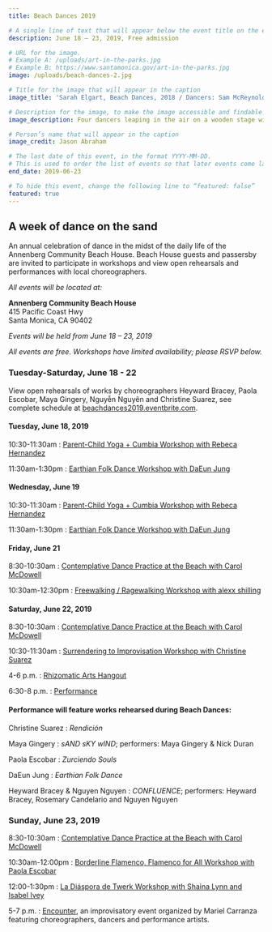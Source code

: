 ```yaml
---
title: Beach Dances 2019

# A single line of text that will appear below the event title on the events page
description: June 18 – 23, 2019, Free admission

# URL for the image.
# Example A: /uploads/art-in-the-parks.jpg
# Example B: https://www.santamonica.gov/art-in-the-parks.jpg
image: /uploads/beach-dances-2.jpg

# Title for the image that will appear in the caption
image_title: 'Sarah Elgart, Beach Dances, 2018 / Dancers: Sam McReynolds, Genna Moroni, Jonathan Stanley and Alexandria Diaz de Fato'

# Description for the image, to make the image accessible and findable on the web
image_description: Four dancers leaping in the air on a wooden stage with the ocean in the background, with a crowd of people around them

# Person’s name that will appear in the caption
image_credit: Jason Abraham

# The last date of this event, in the format YYYY-MM-DD.
# This is used to order the list of events so that later events come last.
end_date: 2019-06-23

# To hide this event, change the following line to “featured: false”
featured: true
---
```


## A week of dance <span class="avoid-break">on the sand</span>

An annual celebration of dance in the midst of the daily life of the Annenberg Community Beach House. Beach House guests and passersby are invited to participate in workshops and view open rehearsals and performances with local choreographers.

_All events will be located at:_

**Annenberg Community Beach House**  
415 Pacific Coast Hwy  
Santa Monica, CA 90402

_Events will be held from June 18 – 23, 2019_

_All events are free. Workshops have limited availability; <span class="avoid-break">please RSVP below.</span>_

### Tuesday-Saturday, <span class="avoid-break">June 18 - 22</span>

View open rehearsals of works by choreographers Heyward Bracey, Paola Escobar, Maya Gingery, Nguyễn Nguyên and Christine Suarez, see complete schedule at [beachdances2019.eventbrite.com](http://beachdances2019.eventbrite.com/&sa=D&ust=1557956160965000).

#### Tuesday, June 18, 2019

10:30-11:30am
: [Parent-Child Yoga + Cumbia Workshop with Rebeca Hernandez](https://www.eventbrite.com/e/beach-dances-parent-child-yoga-cumbia-workshop-with-rebeca-hernandez-tickets-61668727825&sa=D&ust=1557956160966000)

11:30am-1:30pm
: [Earthian Folk Dance Workshop with DaEun Jung](https://www.eventbrite.com/e/beach-dances-earthian-folk-dance-workshop-with-daeun-jung-tickets-61671448964&sa=D&ust=1557956160967000)

#### Wednesday, June 19

10:30-11:30am
: [Parent-Child Yoga + Cumbia Workshop with Rebeca Hernandez](https://www.eventbrite.com/e/beach-dances-parent-child-yoga-cumbia-workshop-with-rebeca-hernandez-tickets-61668727825&sa=D&ust=1557956160968000)

11:30am-1:30pm
: [Earthian Folk Dance Workshop with DaEun Jung](https://www.eventbrite.com/e/beach-dances-earthian-folk-dance-workshop-with-daeun-jung-tickets-61671448964&sa=D&ust=1557956160969000)

#### Friday, June 21

8:30-10:30am
: [Contemplative Dance Practice at the Beach with Carol McDowell](https://www.eventbrite.com/e/beach-dances-contemplative-dance-practice-with-carol-mcdowell-tickets-61672192187&sa=D&ust=1557956160971000)

10:30am-12:30pm
: [Freewalking / Ragewalking Workshop with alexx shilling](https://www.eventbrite.com/e/beach-dances-freewalking-ragewalking-with-alexx-shilling-tickets-61672437922&sa=D&ust=1557956160972000)

#### Saturday, June 22, 2019

8:30-10:30am
: [Contemplative Dance Practice at the Beach with Carol McDowell](https://www.eventbrite.com/e/beach-dances-contemplative-dance-practice-with-carol-mcdowell-tickets-61672192187&sa=D&ust=1557956160973000)

10:30-11:30am
: [Surrendering to Improvisation Workshop with Christine Suarez](https://www.eventbrite.com/e/beach-dances-surrendering-to-improvisation-with-christine-suarez-tickets-61672789975&sa=D&ust=1557956160974000)

4-6 p.m.
: [Rhizomatic Arts Hangout](https://www.rhizomaticarts.com/network-events/s19-hangout&sa=D&ust=1557956160975000)

6:30-8 p.m.
: [Performance](https://www.eventbrite.com/e/beach-dances-shared-practice-performances-tickets-61673014647&sa=D&ust=1557956160975000)

#### Performance will feature works rehearsed during Beach Dances:

Christine Suarez
: <em>Rendición</em>

Maya Gingery
: <em>sAND sKY wIND</em>; performers: Maya Gingery & Nick Duran

Paola Escobar
: <em>Zurciendo Souls</em>

DaEun Jung
: <em>Earthian Folk Dance</em>

Heyward Bracey & Nguyen Nguyen
: <em>CONFLUENCE</em>; performers: Heyward Bracey, Rosemary Candelario and Nguyen Nguyen

### Sunday, June 23, 2019

8:30-10:30am
: [Contemplative Dance Practice at the Beach with Carol McDowell](https://www.eventbrite.com/e/beach-dances-contemplative-dance-practice-with-carol-mcdowell-tickets-61672192187&sa=D&ust=1557956160977000)

10:30am-12:00pm
: [Borderline Flamenco, Flamenco for All Workshop with Paola Escobar](https://www.eventbrite.com/e/beach-dances-flamenco-for-all-with-paola-escobar-tickets-61674747831&sa=D&ust=1557956160978000)

12:00-1:30pm
: [La Diáspora de Twerk Workshop with Shaina Lynn and Isabel Ivey](https://www.eventbrite.com/e/beach-dances-la-diaspora-de-twerk-workshop-with-shaina-lynn-isabel-ivey-tickets-61675064779&sa=D&ust=1557956160979000)

5-7 p.m.
: [Encounter](https://www.eventbrite.com/e/beach-dances-encounter-improvisational-event-tickets-61675273403&sa=D&ust=1557956160980000), an improvisatory event organized by Mariel Carranza featuring choreographers, dancers and performance artists.
